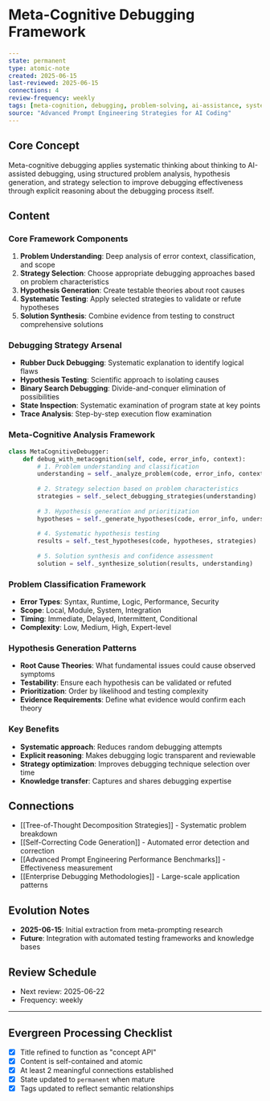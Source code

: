 # Meta-Cognitive Debugging Framework

```yaml
---
state: permanent
type: atomic-note
created: 2025-06-15
last-reviewed: 2025-06-15
connections: 4
review-frequency: weekly
tags: [meta-cognition, debugging, problem-solving, ai-assistance, systematic-analysis]
source: "Advanced Prompt Engineering Strategies for AI Coding"
---
```

## Core Concept

Meta-cognitive debugging applies systematic thinking about thinking to AI-assisted debugging, using structured problem analysis, hypothesis generation, and strategy selection to improve debugging effectiveness through explicit reasoning about the debugging process itself.

## Content

### Core Framework Components
1. **Problem Understanding**: Deep analysis of error context, classification, and scope
2. **Strategy Selection**: Choose appropriate debugging approaches based on problem characteristics
3. **Hypothesis Generation**: Create testable theories about root causes
4. **Systematic Testing**: Apply selected strategies to validate or refute hypotheses
5. **Solution Synthesis**: Combine evidence from testing to construct comprehensive solutions

### Debugging Strategy Arsenal
- **Rubber Duck Debugging**: Systematic explanation to identify logical flaws
- **Hypothesis Testing**: Scientific approach to isolating causes
- **Binary Search Debugging**: Divide-and-conquer elimination of possibilities
- **State Inspection**: Systematic examination of program state at key points
- **Trace Analysis**: Step-by-step execution flow examination

### Meta-Cognitive Analysis Framework
```python
class MetaCognitiveDebugger:
    def debug_with_metacognition(self, code, error_info, context):
        # 1. Problem understanding and classification
        understanding = self._analyze_problem(code, error_info, context)
        
        # 2. Strategy selection based on problem characteristics
        strategies = self._select_debugging_strategies(understanding)
        
        # 3. Hypothesis generation and prioritization
        hypotheses = self._generate_hypotheses(code, error_info, understanding)
        
        # 4. Systematic hypothesis testing
        results = self._test_hypotheses(code, hypotheses, strategies)
        
        # 5. Solution synthesis and confidence assessment
        solution = self._synthesize_solution(results, understanding)
```

### Problem Classification Framework
- **Error Types**: Syntax, Runtime, Logic, Performance, Security
- **Scope**: Local, Module, System, Integration
- **Timing**: Immediate, Delayed, Intermittent, Conditional
- **Complexity**: Low, Medium, High, Expert-level

### Hypothesis Generation Patterns
- **Root Cause Theories**: What fundamental issues could cause observed symptoms
- **Testability**: Ensure each hypothesis can be validated or refuted
- **Prioritization**: Order by likelihood and testing complexity
- **Evidence Requirements**: Define what evidence would confirm each theory

### Key Benefits
- **Systematic approach**: Reduces random debugging attempts
- **Explicit reasoning**: Makes debugging logic transparent and reviewable
- **Strategy optimization**: Improves debugging technique selection over time
- **Knowledge transfer**: Captures and shares debugging expertise

## Connections

- [[Tree-of-Thought Decomposition Strategies]] - Systematic problem breakdown
- [[Self-Correcting Code Generation]] - Automated error detection and correction
- [[Advanced Prompt Engineering Performance Benchmarks]] - Effectiveness measurement
- [[Enterprise Debugging Methodologies]] - Large-scale application patterns

## Evolution Notes

- **2025-06-15**: Initial extraction from meta-prompting research
- **Future**: Integration with automated testing frameworks and knowledge bases

## Review Schedule

- Next review: 2025-06-22
- Frequency: weekly

---

## Evergreen Processing Checklist

- [x] Title refined to function as "concept API"
- [x] Content is self-contained and atomic
- [x] At least 2 meaningful connections established
- [x] State updated to `permanent` when mature
- [x] Tags updated to reflect semantic relationships